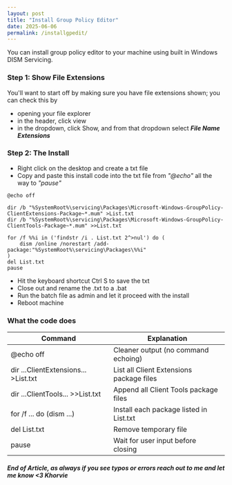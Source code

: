 ```yaml
---
layout: post
title: "Install Group Policy Editor"
date: 2025-06-06
permalink: /installgpedit/
---
```

You can install group policy editor to your machine using built in Windows DISM Servicing.
<!--more-->
### Step 1: Show File Extensions

You'll want to start off by making sure you have file extensions shown; you can check this by
- opening your file explorer
- in the header, click view
- in the dropdown, click Show, and from that dropdown select ***File Name Extensions***

### Step 2: The Install

- Right click on the desktop and create a txt file
- Copy and paste this install code into the txt file from *"@echo"* all the way to *"pause"*

```text
@echo off

dir /b "%SystemRoot%\servicing\Packages\Microsoft-Windows-GroupPolicy-ClientExtensions-Package~*.mum" >List.txt
dir /b "%SystemRoot%\servicing\Packages\Microsoft-Windows-GroupPolicy-ClientTools-Package~*.mum" >>List.txt

for /f %%i in ('findstr /i . List.txt 2^>nul') do (
    dism /online /norestart /add-package:"%SystemRoot%\servicing\Packages\%%i"
)
del List.txt
pause
```

- Hit the keyboard shortcut Ctrl S to save the txt
- Close out and rename the .txt to a .bat
- Run the batch file as admin and let it proceed with the install
- Reboot machine

### What the code does

| **Command**                                      | **Explanation**                                       |
|--------------------------------------------------|--------------------------------------------------------|
| @echo off                                        | Cleaner output (no command echoing)                   |
| dir ...ClientExtensions... >List.txt             | List all Client Extensions package files              |
| dir ...ClientTools... >>List.txt                 | Append all Client Tools package files                 |
| for /f ... do (dism ...)                         | Install each package listed in List.txt               |
| del List.txt                                     | Remove temporary file                                 |
| pause                                            | Wait for user input before closing                    |


##### End of Article, as always if you see typos or errors reach out to me and let me know <3 Khorvie

